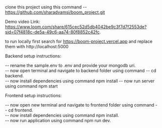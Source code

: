 clone this project using this command -- https://github.com/sharadvamsi/boom_project.git


Demo video Link: https://www.loom.com/share/615cec52d5db4042be9c3f7d7f2553de?sid=07f4818c-de5a-49c6-aa74-80f8852c42fc.


to run locally first search for  https://boom-project.vercel.app  and replace them with http://localhost:5000

Backend setup instructions:

-- rename the sample.env to .env and provide your mongodb uri.                                                    
-- now open terminal and navigate to backend folder using command -- cd backend.                                                        
-- now install dependencies using command npm install
-- now run server using command npm start

Frontend setup instructions:

-- now open new terminal and navigate to frontend folder using command -- cd frontend.                                                    
-- now install dependencies using command npm install.                                          
-- now run application  using command npm run dev.
